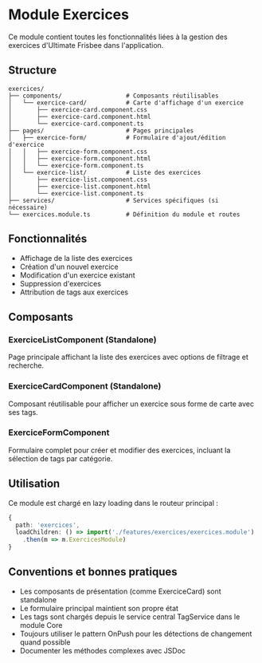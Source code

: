 # Module Exercices

Ce module contient toutes les fonctionnalités liées à la gestion des exercices d'Ultimate Frisbee dans l'application.

## Structure

```
exercices/
├── components/                  # Composants réutilisables
│   └── exercice-card/           # Carte d'affichage d'un exercice
│       ├── exercice-card.component.css
│       ├── exercice-card.component.html
│       └── exercice-card.component.ts
├── pages/                       # Pages principales
│   ├── exercice-form/           # Formulaire d'ajout/édition d'exercice
│   │   ├── exercice-form.component.css
│   │   ├── exercice-form.component.html
│   │   └── exercice-form.component.ts
│   └── exercice-list/           # Liste des exercices
│       ├── exercice-list.component.css
│       ├── exercice-list.component.html
│       └── exercice-list.component.ts
├── services/                    # Services spécifiques (si nécessaire)
└── exercices.module.ts          # Définition du module et routes
```

## Fonctionnalités

- Affichage de la liste des exercices
- Création d'un nouvel exercice
- Modification d'un exercice existant
- Suppression d'exercices
- Attribution de tags aux exercices

## Composants

### ExerciceListComponent (Standalone)

Page principale affichant la liste des exercices avec options de filtrage et recherche.

### ExerciceCardComponent (Standalone)

Composant réutilisable pour afficher un exercice sous forme de carte avec ses tags.

### ExerciceFormComponent

Formulaire complet pour créer et modifier des exercices, incluant la sélection de tags par catégorie.

## Utilisation

Ce module est chargé en lazy loading dans le routeur principal :

```typescript
{
  path: 'exercices',
  loadChildren: () => import('./features/exercices/exercices.module')
    .then(m => m.ExercicesModule)
}
```

## Conventions et bonnes pratiques

- Les composants de présentation (comme ExerciceCard) sont standalone
- Le formulaire principal maintient son propre état
- Les tags sont chargés depuis le service central TagService dans le module Core
- Toujours utiliser le pattern OnPush pour les détections de changement quand possible
- Documenter les méthodes complexes avec JSDoc
